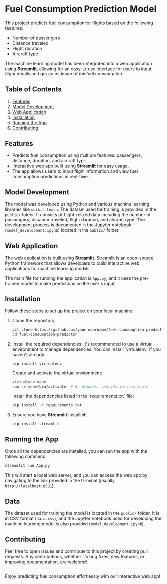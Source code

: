 # Fuel Consumption Prediction Model

This project predicts fuel consumption for flights based on the following features:
- Number of passengers
- Distance traveled
- Flight duration
- Aircraft type

The machine learning model has been integrated into a web application using **Streamlit**, allowing for an easy-to-use interface for users to input flight details and get an estimate of the fuel consumption.

## Table of Contents
1. [Features](#features)
2. [Model Development](#model-development)
3. [Web Application](#web-application)
4. [Installation](#installation)
5. [Running the App](#running-the-app)
6. [Contributing](#contributing)

## Features
- Predicts fuel consumption using multiple features: passengers, distance, duration, and aircraft type.
- Interactive web app built using **Streamlit** for easy usage.
- The app allows users to input flight information and view fuel consumption predictions in real-time.

## Model Development
The model was developed using Python and various machine learning libraries like `scikit-learn`. The dataset used for training is provided in the `public/` folder. It consists of flight-related data including the number of passengers, distance traveled, flight duration, and aircraft type. The development process is documented in the Jupyter notebook (`model_development.ipynb`) located in the `public/` folder.

## Web Application
The web application is built using **Streamlit**. Streamlit is an open-source Python framework that allows developers to build interactive web applications for machine learning models.

The main file for running the application is `App.py`, and it uses the pre-trained model to make predictions on the user's input.

## Installation

Follow these steps to set up the project on your local machine:

1. Clone the repository:
   ```bash
   git clone https://github.com/your-username/fuel-consumption-predictor.git
   cd fuel-consumption-predictor
   ```

2. Install the required dependencies:
   It's recommended to use a virtual environment to manage dependencies. You can install \`virtualenv\` if you haven't already:

   ```bash
   pip install virtualenv
   ```

   Create and activate the virtual environment:
   ```bash
   virtualenv venv
   source venv/bin/activate  # On Windows: venv\Scripts\activate
   ```

   Install the dependencies listed in the \`requirements.txt\` file:
   ```bash
   pip install -r requirements.txt
   ```

3. Ensure you have **Streamlit** installed:
   ```bash
   pip install streamlit
   ```

## Running the App

Once all the dependencies are installed, you can run the app with the following command:

```bash
streamlit run App.py
```

This will start a local web server, and you can access the web app by navigating to the link provided in the terminal (usually `http://localhost:8501`).

## Data

The dataset used for training the model is located in the `public/` folder. It is in CSV format (`data.csv`), and the Jupyter notebook used for developing the machine learning model is also provided (`model_development.ipynb`).

## Contributing

Feel free to open issues and contribute to this project by creating pull requests. Any contributions, whether it's bug fixes, new features, or improving documentation, are welcome!

---

Enjoy predicting fuel consumption effortlessly with our interactive web app!

